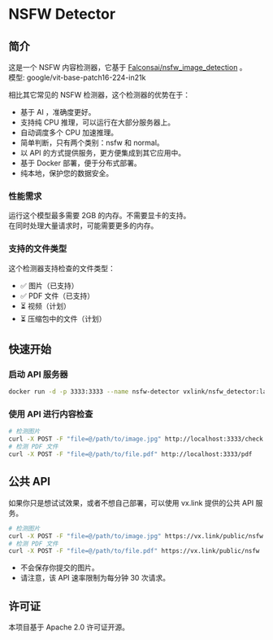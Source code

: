 # NSFW Detector

## 简介

这是一个 NSFW 内容检测器，它基于 [Falconsai/nsfw_image_detection](https://huggingface.co/Falconsai/nsfw_image_detection) 。  
模型: google/vit-base-patch16-224-in21k

相比其它常见的 NSFW 检测器，这个检测器的优势在于：

* 基于 AI ，准确度更好。
* 支持纯 CPU 推理，可以运行在大部分服务器上。
* 自动调度多个 CPU 加速推理。
* 简单判断，只有两个类别：nsfw 和 normal。
* 以 API 的方式提供服务，更方便集成到其它应用中。
* 基于 Docker 部署，便于分布式部署。
* 纯本地，保护您的数据安全。

### 性能需求

运行这个模型最多需要 2GB 的内存。不需要显卡的支持。  
在同时处理大量请求时，可能需要更多的内存。

### 支持的文件类型

这个检测器支持检查的文件类型：

* ✅ 图片（已支持）
* ✅ PDF 文件（已支持）
* ⏳ 视频（计划）
* ⏳ 压缩包中的文件（计划）

## 快速开始

### 启动 API 服务器

```bash
docker run -d -p 3333:3333 --name nsfw-detector vxlink/nsfw_detector:latest
```

### 使用 API 进行内容检查

```bash
# 检测图片
curl -X POST -F "file=@/path/to/image.jpg" http://localhost:3333/check
# 检测 PDF 文件
curl -X POST -F "file=@/path/to/file.pdf" http://localhost:3333/pdf
```

## 公共 API

如果你只是想试试效果，或者不想自己部署，可以使用 vx.link 提供的公共 API 服务。

```bash
# 检测图片
curl -X POST -F "file=@/path/to/image.jpg" https://vx.link/public/nsfw
# 检测 PDF 文件
curl -X POST -F "file=@/path/to/file.pdf" https://vx.link/public/nsfw
```

* 不会保存你提交的图片。
* 请注意，该 API 速率限制为每分钟 30 次请求。

## 许可证

本项目基于 Apache 2.0 许可证开源。
